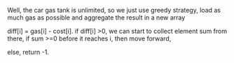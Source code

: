 
Well, the car gas tank is unlimited, so we just use greedy strategy, load as much gas as possible and aggregate the result in a new array

diff[i] = gas[i] - cost[i].
if diff[i] >0, we can start to collect element sum from there, if sum >=0 before it reaches i, then move forward,

else, return -1.
